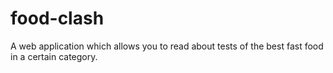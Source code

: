 # food-clash
A web application which allows you to read about tests of the best fast food in a certain category.
